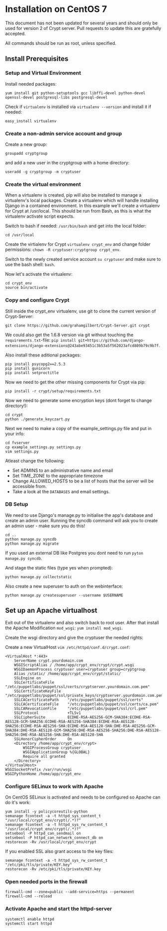 # Installation on CentOS 7

This document has not been updated for several years and should only be used for version 2 of Crypt server. Pull requests to update this are gratefully accepted.

All commands should be run as root, unless specified.

## Install Prerequisites

### Setup and Virtual Environment

Install needed packages:

`yum install git python-setuptools gcc libffi-devel python-devel openssl-devel
postgresql-libs postgresql-devel`

Check if `virtualenv` is installed via `virtualenv --version` and install it if
needed:

`easy_install virtualenv`

### Create a non-admin service account and group

Create a new group:

`groupadd cryptgroup`

and add a new user in the cryptgroup with a home directory:

`useradd -g cryptgroup -m cryptuser`

### Create the virtual environment

When a virtualenv is created, pip will also be installed to manage a
virtualenv's local packages. Create a virtualenv which will handle installing
Django in a contained environment. In this example we'll create a virtualenv for
Crypt at /usr/local. This should be run from Bash, as this is what the
virtualenv activate script expects.

Switch to bash if needed: `/usr/bin/bash` and get into the local folder:

`cd /usr/local`

Create the virtialenv for Crypt `virtualenv crypt_env` and change folder
permissions: `chown -R cryptuser:cryptgroup crypt_env`.

Switch to the newly created service account `su cryptuser` and make sure to use
the bash shell: `bash`.

Now let's activate the virtualenv:

```
cd crypt_env
source bin/activate
```

### Copy and configure Crypt

Still inside the crypt_env virtualenv, use git to clone the current version of
Crypt-Server:

`git clone https://github.com/grahamgilbert/Crypt-Server.git crypt`


We could also get the 1.6.8 version via git without touching
the `requirements.txt`-file: `pip install git+https://github.com/django-extensions/django-extensions@243abe93451c3b53a5f562023afcd809b79c9b7f`.

Also install these aditional packages:

```
pip install psycopg2==2.5.3
pip install gunicorn
pip install setproctitle
```

Now we need to get the other missing components for Crypt via pip:

`pip install -r crypt/setup/requirements.txt`

Now we need to generate some encryption keys (dont forget to change directory!):

```
cd crypt
python ./generate_keyczart.py
```

Next we need to make a copy of the example_settings.py file and put in your
info:

```
cd fvserver
cp example_settings.py settings.py
vim settings.py
```

Atleast change the following:
- Set ADMINS to an administrative name and email
- Set TIME_ZONE to the appropriate timezone
- Change ALLOWED_HOSTS to be a list of hosts that the server will be accessible
  from.
- Take a look at the `DATABASES` and email settings.

### DB Setup

We need to use Django's manage.py to initialise the app's database and create an
admin user. Running the syncdb command will ask you to create an admin user -
make sure you do this!

```
cd ..
python manage.py syncdb
python manage.py migrate
```

If you used an external DB like Postgres you dont need to run `pyton manage.py syncdb`.

And stage the static files (type yes when prompted):

```
python manage.py collectstatic
```

Also create a new superuser to auth on the webinterface:

```
python manage.py createsuperuser --username $USERNAME
```

## Set up an Apache virtualhost

Exit out of the virtualenv and also switch back to root user. After that install
the Apache Modification `mod_wsgi`: `yum install mod_wsgi`.

Create the wsgi directory and give the cryptuser the needed rights:

Create a new VirtualHost `vim /etc/httpd/conf.d/crypt.conf`:

```
<VirtualHost *:443>
    ServerName crypt.yourdomain.com
    WSGIScriptAlias / /home/app/crypt_env/crypt/crypt.wsgi
    WSGIDaemonProcess cryptuser user=cryptuser group=cryptgroup
    Alias /static/ /home/app/crypt_env/crypt/static/
    SSLEngine on
    SSLCertificateFile      "/etc/puppetlabs/puppet/ssl/certs/cryptserver.yourdomain.com.pem"
    SSLCertificateKeyFile   "/etc/puppetlabs/puppet/ssl/private_keys/cryptserver.yourdomain.com.pem"
    SSLCACertificatePath    "/etc/puppetlabs/puppet/ssl/certs"
    SSLCACertificateFile    "/etc/puppetlabs/puppet/ssl/certs/ca.pem"
    SSLCARevocationFile     "/etc/puppetlabs/puppet/ssl/crl.pem"
    SSLProtocol             +TLSv1
    SSLCipherSuite          ECDHE-RSA-AES256-GCM-SHA384:ECDHE-RSA-AES128-GCM-SHA256:ECDHE-RSA-AES256-SHA384:ECDHE-RSA-AES128-SHA256:ECDHE-RSA-AES256-SHA:ECDHE-RSA-AES128-SHA:DHE-RSA-AES256-GCM-SHA384:DHE-RSA-AES128-GCM-SHA256:DHE-RSA-AES256-SHA256:DHE-RSA-AES128-SHA256:DHE-RSA-AES256-SHA:DHE-RSA-AES128-SHA
    SSLHonorCipherOrder     On
    <Directory /home/app/crypt_env/crypt>
        WSGIProcessGroup cryptuser
        WSGIApplicationGroup %{GLOBAL}
        Require all granted
    </Directory>
</VirtualHost>
WSGISocketPrefix /var/run/wsgi
WSGIPythonHome /home/app/crypt_env
```

### Configure SELinux to work with Apache

On CentOS SELinux is activated and needs to be configured so Apache can do it's work:

```
yum install -y policycoreutils-python
semanage fcontext -a -t httpd_sys_content_t "/usr/local/crypt_env/crypt(/.*)?"
semanage fcontext -a -t httpd_sys_rw_content_t "/usr/local/crypt_env/crypt(/.*)?"
setsebool -P httpd_can_sendmail on
setsebool -P httpd_can_network_connect_db on
restorecon -Rv /usr/local/crypt_env/crypt
```

If you enabled SSL also grant access to the key files:

```
semanage fcontext -a -t httpd_sys_rw_content_t "/etc/pki/tls/private/KEY.key"
restorecon -Rv /etc/pki/tls/private/KEY.key
```

### Open needed ports in the firewall

```
firewall-cmd --zone=public --add-service=https --permanent
firewall-cmd --reload
```

### Activate Apache and start the httpd-server

```
systemctl enable httpd
systemctl start httpd
```
